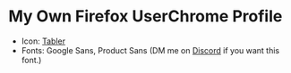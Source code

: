 # My Own Firefox UserChrome Profile
- Icon: [Tabler](https://tabler-icons.io/)
- Fonts: Google Sans, Product Sans (DM me on [Discord](https://discord.com/users/283841865403465728) if you want this font.)